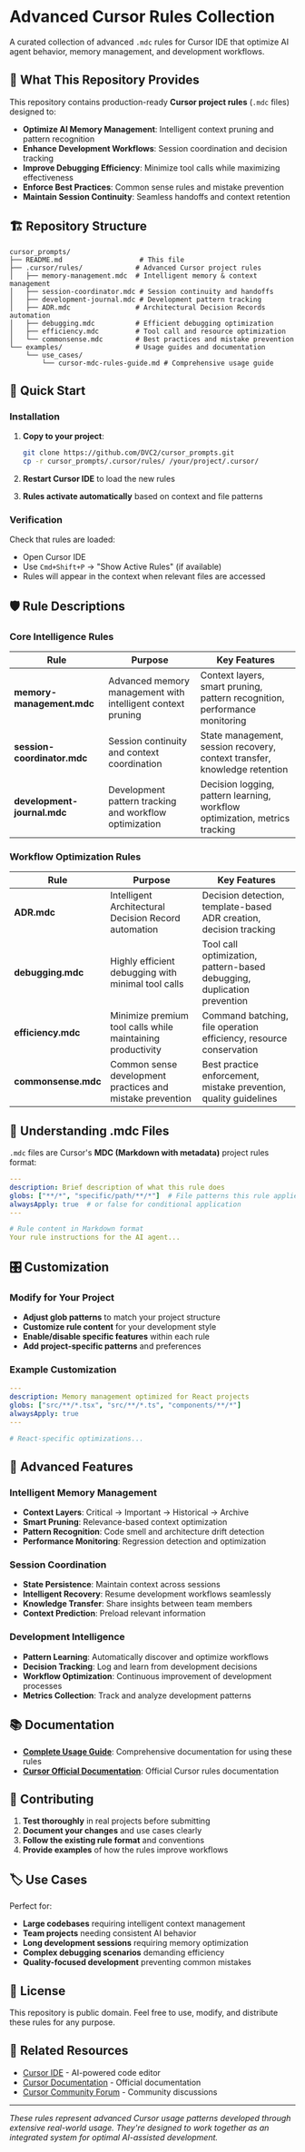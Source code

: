 # Advanced Cursor Rules Collection

A curated collection of advanced `.mdc` rules for Cursor IDE that optimize AI agent behavior, memory management, and development workflows.

## 🎯 What This Repository Provides

This repository contains production-ready **Cursor project rules** (`.mdc` files) designed to:

- **Optimize AI Memory Management**: Intelligent context pruning and pattern recognition
- **Enhance Development Workflows**: Session coordination and decision tracking  
- **Improve Debugging Efficiency**: Minimize tool calls while maximizing effectiveness
- **Enforce Best Practices**: Common sense rules and mistake prevention
- **Maintain Session Continuity**: Seamless handoffs and context retention

## 🏗️ Repository Structure

```
cursor_prompts/
├── README.md                   # This file
├── .cursor/rules/             # Advanced Cursor project rules
│   ├── memory-management.mdc  # Intelligent memory & context management
│   ├── session-coordinator.mdc # Session continuity and handoffs
│   ├── development-journal.mdc # Development pattern tracking
│   ├── ADR.mdc                # Architectural Decision Records automation
│   ├── debugging.mdc          # Efficient debugging optimization
│   ├── efficiency.mdc         # Tool call and resource optimization
│   └── commonsense.mdc        # Best practices and mistake prevention
└── examples/                  # Usage guides and documentation
    └── use_cases/
        └── cursor-mdc-rules-guide.md # Comprehensive usage guide
```

## 🚀 Quick Start

### Installation

1. **Copy to your project**:
   ```bash
   git clone https://github.com/DVC2/cursor_prompts.git
   cp -r cursor_prompts/.cursor/rules/ /your/project/.cursor/
   ```

2. **Restart Cursor IDE** to load the new rules

3. **Rules activate automatically** based on context and file patterns

### Verification

Check that rules are loaded:
- Open Cursor IDE
- Use `Cmd+Shift+P` → "Show Active Rules" (if available)
- Rules will appear in the context when relevant files are accessed

## 🛡️ Rule Descriptions

### Core Intelligence Rules

| Rule | Purpose | Key Features |
|------|---------|--------------|
| **memory-management.mdc** | Advanced memory management with intelligent context pruning | Context layers, smart pruning, pattern recognition, performance monitoring |
| **session-coordinator.mdc** | Session continuity and context coordination | State management, session recovery, context transfer, knowledge retention |
| **development-journal.mdc** | Development pattern tracking and workflow optimization | Decision logging, pattern learning, workflow optimization, metrics tracking |

### Workflow Optimization Rules

| Rule | Purpose | Key Features |
|------|---------|--------------|
| **ADR.mdc** | Intelligent Architectural Decision Record automation | Decision detection, template-based ADR creation, decision tracking |
| **debugging.mdc** | Highly efficient debugging with minimal tool calls | Tool call optimization, pattern-based debugging, duplication prevention |
| **efficiency.mdc** | Minimize premium tool calls while maintaining productivity | Command batching, file operation efficiency, resource conservation |
| **commonsense.mdc** | Common sense development practices and mistake prevention | Best practice enforcement, mistake prevention, quality guidelines |

## 📖 Understanding .mdc Files

`.mdc` files are Cursor's **MDC (Markdown with metadata)** project rules format:

```yaml
---
description: Brief description of what this rule does
globs: ["**/*", "specific/path/**/*"]  # File patterns this rule applies to
alwaysApply: true  # or false for conditional application
---

# Rule content in Markdown format
Your rule instructions for the AI agent...
```

## 🎛️ Customization

### Modify for Your Project
- **Adjust glob patterns** to match your project structure
- **Customize rule content** for your development style
- **Enable/disable specific features** within each rule
- **Add project-specific patterns** and preferences

### Example Customization
```yaml
---
description: Memory management optimized for React projects  
globs: ["src/**/*.tsx", "src/**/*.ts", "components/**/*"]
alwaysApply: true
---

# React-specific optimizations...
```

## 🔬 Advanced Features

### Intelligent Memory Management
- **Context Layers**: Critical → Important → Historical → Archive
- **Smart Pruning**: Relevance-based context optimization
- **Pattern Recognition**: Code smell and architecture drift detection
- **Performance Monitoring**: Regression detection and optimization

### Session Coordination
- **State Persistence**: Maintain context across sessions
- **Intelligent Recovery**: Resume development workflows seamlessly
- **Knowledge Transfer**: Share insights between team members
- **Context Prediction**: Preload relevant information

### Development Intelligence
- **Pattern Learning**: Automatically discover and optimize workflows
- **Decision Tracking**: Log and learn from development decisions
- **Workflow Optimization**: Continuous improvement of development processes
- **Metrics Collection**: Track and analyze development patterns

## 📚 Documentation

- **[Complete Usage Guide](examples/use_cases/cursor-mdc-rules-guide.md)**: Comprehensive documentation for using these rules
- **[Cursor Official Documentation](https://docs.cursor.com/context/rules)**: Official Cursor rules documentation

## 🤝 Contributing

1. **Test thoroughly** in real projects before submitting
2. **Document your changes** and use cases clearly
3. **Follow the existing rule format** and conventions
4. **Provide examples** of how the rules improve workflows

## 🏷️ Use Cases

Perfect for:
- **Large codebases** requiring intelligent context management
- **Team projects** needing consistent AI behavior
- **Long development sessions** requiring memory optimization
- **Complex debugging scenarios** demanding efficiency
- **Quality-focused development** preventing common mistakes

## 📄 License

This repository is public domain. Feel free to use, modify, and distribute these rules for any purpose.

## 🔗 Related Resources

- [Cursor IDE](https://cursor.com/) - AI-powered code editor
- [Cursor Documentation](https://docs.cursor.com/) - Official documentation
- [Cursor Community Forum](https://forum.cursor.com/) - Community discussions

---

*These rules represent advanced Cursor usage patterns developed through extensive real-world usage. They're designed to work together as an integrated system for optimal AI-assisted development.* 